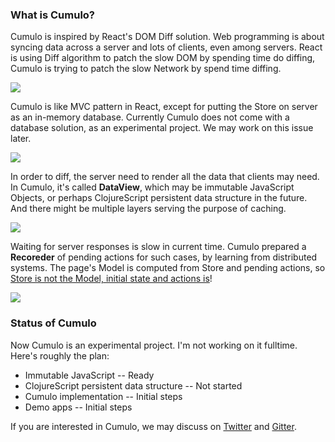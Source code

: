 
### What is Cumulo?

Cumulo is inspired by React's DOM Diff solution. Web programming is about syncing data across a server and lots of clients, even among servers. React is using Diff algorithm to patch the slow DOM by spending time do diffing, Cumulo is trying to patch the slow Network by spend time diffing.

![](diff.png)

Cumulo is like MVC pattern in React, except for putting the Store on server as an in-memory database. Currently Cumulo does not come with a database solution, as an experimental project. We may work on this issue later.

![](syncing.png)

In order to diff, the server need to render all the data that clients may need. In Cumulo, it's called **DataView**, which may be immutable JavaScript Objects, or perhaps ClojureScript persistent data structure in the future. And there might be multiple layers serving the purpose of caching.

![](caching.png)

Waiting for server responses is slow in current time. Cumulo prepared a **Recoreder** of pending actions for such cases, by learning from distributed systems. The page's Model is computed from Store and pending actions, so [Store is not the Model, initial state and actions is](https://medium.com/cumulo-project/in-flux-and-ssot-store-is-not-the-truth-actions-is-8094dcfcdb12)!

![](recorder.png)

### Status of Cumulo

Now Cumulo is an experimental project. I'm not working on it fulltime. Here's roughly the plan:

* Immutable JavaScript -- Ready
* ClojureScript persistent data structure -- Not started
* Cumulo implementation -- Initial steps
* Demo apps -- Initial steps

If you are interested in Cumulo, we may discuss on [Twitter](https://twitter.com/jiyinyiyong) and [Gitter](https://gitter.im/Cumulo/cumulo.org).


